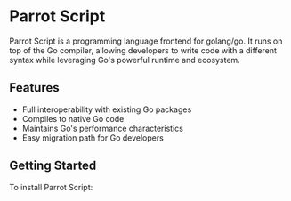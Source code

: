 # Parrot Script

Parrot Script is a programming language frontend for golang/go. It runs on top of the Go compiler, allowing developers to write code with a different syntax while leveraging Go's powerful runtime and ecosystem.

## Features

- Full interoperability with existing Go packages
- Compiles to native Go code
- Maintains Go's performance characteristics
- Easy migration path for Go developers

## Getting Started

To install Parrot Script:
